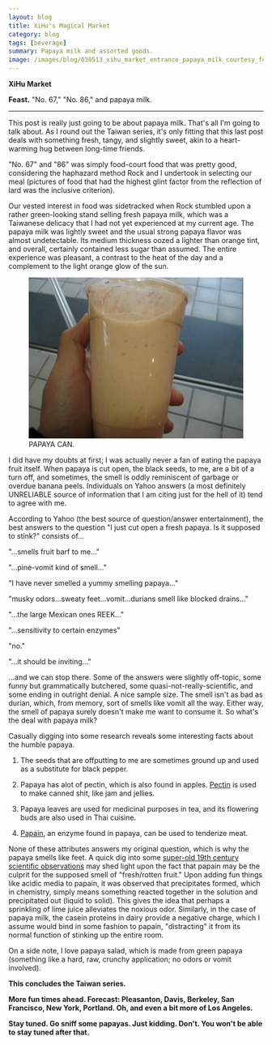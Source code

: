 ```yaml
---
layout: blog
title: XiHu's Magical Market
category: blog
tags: [beverage]  
summary: Papaya milk and assorted goods.
image: /images/blog/030513_xihu_market_entrance_papaya_milk_courtesy_fc.jpg
---
```


**XiHu Market**

**Feast.** "No. 67," "No. 86," and papaya milk.

---

This post is really just going to be about papaya milk. That's all I'm going to talk about. As I round out the Taiwan series, it's only fitting that this last post deals with something fresh, tangy, and slightly sweet, akin to a heart-warming hug between long-time friends.

"No. 67" and "86" was simply food-court food that was pretty good, considering the haphazard method Rock and I undertook in selecting our meal (pictures of food that had the highest glint factor from the reflection of lard was the inclusive criterion).

Our vested interest in food was sidetracked when Rock stumbled upon a rather green-looking stand selling fresh papaya milk, which was a Taiwanese delicacy that I had not yet experienced at my current age. The papaya milk was lightly sweet and the usual strong papaya flavor was almost undetectable. Its medium thickness oozed a lighter than orange tint, and overall, certainly contained less sugar than assumed. The entire experience was pleasant, a contrast to the heat of the day and a complement to the light orange glow of the sun.

<figure>
    <img src="/images/blog/030513_xihu_market_entrance_papaya_milk_courtesy_fc.jpg"></img>
    <figcaption>PAPAYA CAN.</figcaption>
</figure>

I did have my doubts at first; I was actually never a fan of eating the papaya fruit itself. When papaya is cut open, the black seeds, to me, are a bit of a turn off, and sometimes, the smell is oddly reminiscent of garbage or overdue banana peels. Individuals on Yahoo answers (a most definitely UNRELIABLE source of information that I am citing just for the hell of it) tend to agree with me.

According to Yahoo (the best source of question/answer entertainment), the best answers to the question "I just cut open a fresh papaya. Is it supposed to stink?" consists of...

"...smells fruit barf to me..."  

"...pine-vomit kind of smell..."  

"I have never smelled a yummy smelling papaya..."  

"musky odors...sweaty feet...vomit...durians smell like blocked drains..."  

"...the large Mexican ones REEK..."  

"...sensitivity to certain enzymes"  

"no."  

"...it should be inviting..."  

...and we can stop there. Some of the answers were slightly off-topic, some funny but grammatically butchered, some quasi-not-really-scientific, and some ending in outright denial. A nice sample size. The smell isn't as bad as durian, which, from memory, sort of smells like vomit all the way. Either way, the smell of papaya surely doesn't make me want to consume it. So what's the deal with papaya milk?

Casually digging into some research reveals some interesting facts about the humble papaya.

1. The seeds that are offputting to me are sometimes ground up and used as a substitute for black pepper.

2. Papaya has alot of pectin, which is also found in apples. [Pectin](http://en.cnki.com.cn/Article_en/CJFDTOTAL-SSPJ201302032.htm) is used to make canned shit, like jam and jellies.

3. Papaya leaves are used for medicinal purposes in tea, and its flowering buds are also used in Thai cuisine.

4. [Papain](http://onlinelibrary.wiley.com/doi/10.1111/j.1365-2621.2002.tb09516.x/abstract), an enzyme found in papaya, can be used to tenderize meat.

None of these attributes answers my original question, which is why the papaya smells like feet. A quick dig into some [super-old 19th century scientific observations](http://jp.physoc.org/content/5/4-6/213.full.pdf%20) may shed light upon the fact that papain may be the culprit for the supposed smell of "fresh/rotten fruit." Upon adding fun things like acidic media to papain, it was observed that precipitates formed, which in chemistry, simply means something reacted together in the solution and precipitated out (liquid to solid). This gives the idea that perhaps a sprinkling of lime juice alleviates the noxious odor. Similarly, in the case of papaya milk, the casein proteins in dairy provide a negative charge, which I assume would bind in some fashion to papain, "distracting" it from its normal function of stinking up the entire room.

On a side note, I love papaya salad, which is made from green papaya (something like a hard, raw, crunchy application; no odors or vomit involved).

**This concludes the Taiwan series.**

**More fun times ahead. Forecast: Pleasanton, Davis, Berkeley, San Francisco, New York, Portland. Oh, and even a bit more of Los Angeles.**

**Stay tuned. Go sniff some papayas. Just kidding. Don't. You won't be able to stay tuned after that.**

